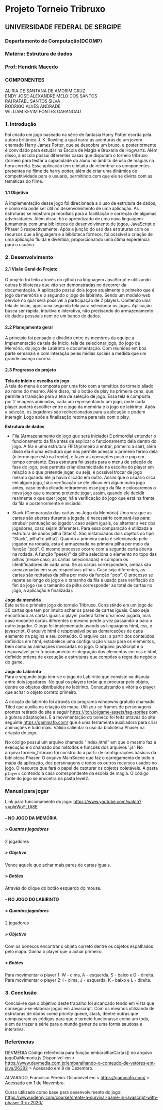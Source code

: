 # Projeto Torneio Tribruxo
## UNIVERSIDADE FEDERAL DE SERGIPE
### Departamento de Computação(DCOMP)
### Matéria: Estrutura de dados
### Prof: Hendrik Macedo


### **COMPONENTES**<br>
ALIRIA DE SANTANA DE AMORIM CRUZ<br>
ENDY JOSE ALEXANDRE MELO DOS SANTOS<br>
RAI RAFAEL SANTOS SILVA<br>
RODRIGO ALVES ANDRADE<br>
WILLIAM KEVIM FONTES GARANGAU<br>


### **1. Introdução**<br>
Foi criado um jogo baseado na série de fantasia Harry Potter escrita pela autora britânica J. K. Rowling a qual narra as aventuras de um jovem chamado Harry James Potter, que se descobre um bruxo, e posteriormente é convidado para estudar na Escola de Magia e Bruxaria de Hogwarts. Além disso, a escola possui diferentes casas que disputam o torneio tribruxo (torneio para testar a capacidade do aluno no âmbito de uso de magias na hora correta. Essa aplicação tem o intuito de relembrar os componentes presentes no filme de harry potter, além de criar uma dinâmica de competitividade para o usuário, permitindo com que ele se divirta com as temáticas do filme.     


#### **1.1 Objetivo**<br>
A implementação desse jogo foi direcionada a o uso de estrutura de dados, e como ela pode ser útil no desenvolvimento de uma aplicação. As estruturas se mostram primordiais para a facilitação e correção de algumas adversidades. Além disso, há o aprendizado de uma nova linguagem juntamente com uma biblioteca de desenvolvimento de jogos, JavaScript e Phaser 3 respectivamente. Após a junção do uso das estruturas com os recursos que a linguagem e a biblioteca fornece, foi possível a criação de uma aplicação fluida e divertida, proporcionando uma ótima experiência para o usuário.


### **2. Desenvolvimento**<br>

#### **2.1 Visão Geral do Projeto**<br>
O projeto foi feito através do github na linguagem JavaScript e utilizando outras bibliotecas que vão ser demonstradas no decorrer da documentação. A aplicação possui dois jogos atualmente o primeiro que é jogo da memória e o segundo o jogo de labirinto. Sendo um modelo web service no qual será possível a participação de 2 players. Contendo uma tela de início, após uma segunda tela para selecionar os jogos. Aplicação busca ser rápida, intuitiva e interativa, não precisando do armazenamento de dados pessoais nem de um banco de dados. 


#### **2.2 Planejamento geral**<br>
A princípio foi pensado e dividido entre os membros da equipe a implementação da tela de Inicio, tela de selecionar jogo, do jogo da Memória, do jogo de Labirinto e documentação. Com reuniões em boa parte semanais e com interação pelas mídias sociais a medida que um grande avanço ocorria.<br>


#### **2.3 Progresso do projeto**<br>

**Tela de início e escolha do jogo**<br>
A tela do menu é composta por uma foto com a temática do torneio aliado ao nome do mesmo. Além disso, há o botão de play na primeira cena, que permite a transição para a tela de seleção de jogo. Essa tela é composta por 2 imagens animadas, cada um representando um jogo, onde cada player poderá escolher entre o jogo da memória e o jogo de labirinto. Após a seleção, os jogadores são redirecionados para a aplicação e podem interagir. Logo após a finalização retorna para tela com o play. 


**Estrutura de dados**<br>

- Fila (Armazenamento do jogo que será iniciado)
É primordial entender o funcionamento da fila antes de explicar o funcionamento dela dentro do jogo. A fila é uma estrutura FIFO(primeiro a entrar, primeiro a sair), além disso ela é uma estrutura que nos permite acessar o primeiro termo dela (o termo que está na frente), e fazer as operações push e pop em tempo constante. Essa estrutura foi usada para o menu de seleção de fase do jogo, pois permitia criar dinamicidade na escolha do player em relação a o que pretende jogar, ou seja, é possível trocar de jogo mesmo quando ele já havia clicado em outro. Assim que o usuário clica em algum jogo, há a verificação se ele clicou em algum outro jogo antes, caso tenha clicado retiraremos esse jogo da fila e colocaremos o novo jogo que o mesmo pretende jogar, assim, quando ele decidir realmente o que quer jogar, há a verificação do jogo que está na frente da fila e posteriormente é iniciado.

- Stack (Comparação das cartas no Jogo da Memória)
Uma vez que as cartas são abertas durante a jogada, é necessário compará-las para: atrubuir pontuação ao jogador, caso sejam iguais, ou alternar a vez dos jogadores, caso sejam diferentes. Para essa comparação é utilizada a estrutura de dados pilha (Stack). São instanciados dois objetos do tipo "Stack", pilha1 e pilha2. Quando a primeira carta é selecionada pelo jogador na rodada, esta é armazenada na primeira pilha por meio da função "pop". O mesmo processo ocorre com a segunda carta aberta na rodada. A função "peek()" da pilha seleciona o elemento no topo das pilhas (nesse caso, as cartas selecionadas) e compara os identificadores de cada uma. Se as cartas correspondem, ambas são armazenadas em suas respectivas pilhas. Caso seja diferentes, as cartas são retiradas da pilha por meio da função "pop". O processo se repete ao longo do jogo e o tamanho da fila é usado para verifiação do fim do jogo (se o tamanho da pilha corresponder ao total de cartas no jogo, a aplicação é finalizada).

**Jogo da memória**<br>
Este seria o primeiro jogo do torneio Tribruxo. Consistindo em um jogo de 30 cartas que tem por intuito achar os pares de cartas iguais. Caso seja encontrado as cartas iguais o player poderá fazer uma nova jogada, mas caso encontre cartas diferentes o mesmo perde a vez passando-a para o outro jogador. O jogo foi implementado usando as linguagens html, css, e javascript. O arquivo html é responsável pelas demarcações de cada elemento na página e seu conteúdo. O arquivo css, a partir dos conteúdos definidos em html, estabelece uma configuração visual para os elementos, bem como as animações invocadas no jogo. O arquivo javaScript é o responsável pelo funcionamento e integração dos elementos em css e html, definido ordens de execução e estruturas que compões a regra de negócio do game.

**Jogo do Labirinto**<br>
Para o segundo jogo tem-se o jogo do Labirinto que consiste na disputa entre dois jogadores. No qual os players terão que procurar pelo objeto, dentre os objetos distribuidos no labirinto. Consquistando a vitória o player que achar o objeto correto primeiro. 

A criação do labirinto foi através do programa windowns gratuito chamado Tiled que auxilia na criação do mapa. Utilizou-se frames de personagens prontos retirado do site a seguir https://itch.io/game-assets/tag-sprites com algumas adaptações. E a movimentação do boneco foi feita através do site seguinte https://gammafp.com/ que é uma ferramenta auxiliadora para criar animações e tudo mais. Válido salientar o uso da biblioteca Phaser na criação do jogo.

No código possui um arquivo chamado "index.html" em que o mesmo faz a execução e o chamado dos métodos e funções dos arquivos '.js'. No arquivo torneio_tribruxo foi construído a partir de configurações básicas da biblioteca Phaser. O arquivo MainScene que faz o carregamento de todo o mapa da aplicação, dos personagens e todos os outros recursos usados no jogo. O resource que fará o papel de capturar os objetos coletáveis. A pasta `players` contendo a casa correspondente da escola de magia. O código fonte do jogo se encontra na pasta level2.


### **Manual para jogar**<br>
Link para funcionamento do jogo: https://www.youtube.com/watch?v=plqWoYLUt8E

#### - NO JOGO DA MEMÓRIA

##### > **Quantos jogadores**<br>
2 jogadores

##### > **Objetivo**<br>
Vence aquele que achar mais pares de cartas iguais.

##### > **Botões**<br>
Através do clique do botão esquerdo do mouse.

#### - NO JOGO DO LABIRINTO

##### > **Quantos jogadores**<br>
2 jogadores

##### > **Objetivo**<br>
Com os bonecos encontrar o objeto correto dentre os objetos espalhados pelo mapa. Ganha o player que o achar primeiro.

##### > **Botões**<br>
Para movimentar o player 1: W - cima, A - esquerda, S - baixo e D - direita.<br>
Para movimentar o player 2: I - cima, J - esquerda, K - baixo e L - direita.


### **3. Conclusão**<br>
Conclui-se que o objetivo deste trabalho foi alcançado tendo em vista que conseguiu-se elaborar jogos em Javascript. Com os mesmos utilizando de estruturas de dados como priority queue, stack, dentre outras que compuseram os códigos para que o torneio funcionasse como um todo, além de trazer a série para o mundo gamer de uma forma saudosa e interativa. 

### **Referências**<br>
DEVMEDIA.Código referência para função embaralharCartas() no arquivo jogoDaMemoria.js Disponível em < https://www.devmedia.com.br/embaralhando-o-conteudo-de-vetores-em-java/26382 > Acessado em 8 de Dezembro.

ALVARADO, Francisco Pereira. Disponível em < https://gammafp.com/ > Acessado em 1 de Novembro.

Curso utilizado como base para desenvolvimento do jogo: https://www.udemy.com/course/create-a-survival-game-in-javascript-with-phaser-3-in-2020/
